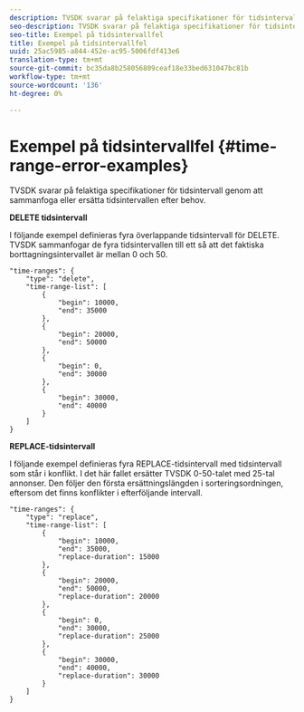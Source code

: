 ```yaml
---
description: TVSDK svarar på felaktiga specifikationer för tidsintervall genom att sammanfoga eller ersätta tidsintervallen efter behov.
seo-description: TVSDK svarar på felaktiga specifikationer för tidsintervall genom att sammanfoga eller ersätta tidsintervallen efter behov.
seo-title: Exempel på tidsintervallfel
title: Exempel på tidsintervallfel
uuid: 25ac5985-a844-452e-ac95-5006fdf413e6
translation-type: tm+mt
source-git-commit: bc35da8b258056809ceaf18e33bed631047bc81b
workflow-type: tm+mt
source-wordcount: '136'
ht-degree: 0%

---
```



# Exempel på tidsintervallfel {#time-range-error-examples}

TVSDK svarar på felaktiga specifikationer för tidsintervall genom att sammanfoga eller ersätta tidsintervallen efter behov.

**DELETE tidsintervall**

I följande exempel definieras fyra överlappande tidsintervall för DELETE. TVSDK sammanfogar de fyra tidsintervallen till ett så att det faktiska borttagningsintervallet är mellan 0 och 50.

```
"time-ranges": {
    "type": "delete",
    "time-range-list": [
        {
            "begin": 10000,
            "end": 35000
        },
        {
            "begin": 20000,
            "end": 50000
        },
        {
            "begin": 0,
            "end": 30000
        },
        {
            "begin": 30000,
            "end": 40000
        }
    ]
}
```

**REPLACE-tidsintervall**

I följande exempel definieras fyra REPLACE-tidsintervall med tidsintervall som står i konflikt. I det här fallet ersätter TVSDK 0-50-talet med 25-tal annonser. Den följer den första ersättningslängden i sorteringsordningen, eftersom det finns konflikter i efterföljande intervall.

```
"time-ranges": {
    "type": "replace",
    "time-range-list": [
        {
            "begin": 10000,
            "end": 35000,
            "replace-duration": 15000
        },
        {
            "begin": 20000,
            "end": 50000,
            "replace-duration": 20000
        },
        {
            "begin": 0,
            "end": 30000,
            "replace-duration": 25000
        },
        {
            "begin": 30000,
            "end": 40000,
            "replace-duration": 30000
        }
    ]
}
```
